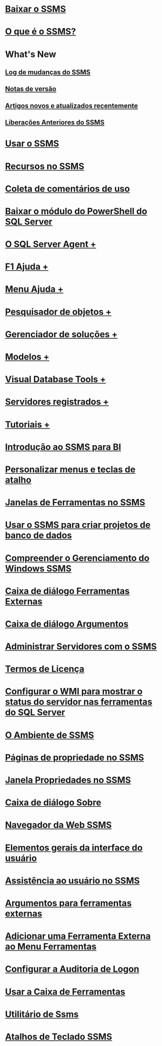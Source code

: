 

# [Baixar o SSMS](download-sql-server-management-studio-ssms.md)


# [O que é o SSMS?](sql-server-management-studio-ssms.md)



# What's New


## [Log de mudanças do SSMS](sql-server-management-studio-changelog-ssms.md)


## [Notas de versão](sql-server-management-studio-release-notes.md)


## [Artigos novos e atualizados recentemente](new-updated-ssms.md)


## [Liberações Anteriores do SSMS](previous-sql-server-management-studio-releases.md)



# [Usar o SSMS](use-sql-server-management-studio.md)


# [Recursos no SSMS](features-in-sql-server-management-studio.md)


# [Coleta de comentários de uso](sql-server-management-studio-telemetry-ssms.md)


# [Baixar o módulo do PowerShell do SQL Server](download-sql-server-ps-module.md)



# [O SQL Server Agent +](../ssms/agent/sql-server-agent.md)


# [F1 Ajuda +](../ssms/f1-help/f1-help-for-server-connections-sql-server-management-studio.md)


# [Menu Ajuda +](../ssms/menu-help/sql-server-management-studio-menu-help.md)


# [Pesquisador de objetos +](../ssms/object/object-explorer.md)


# [Gerenciador de soluções +](../ssms/solution/solution-explorer.md)


# [Modelos +](../ssms/template/template-explorer.md)


# [Visual Database Tools +](../ssms/visual-db-tools/visual-database-tools.md)


# [Servidores registrados +](../ssms/register-servers/register-servers.md)


# [Tutoriais +](../ssms/tutorials/tutorial-sql-server-management-studio.md)



# [Introdução ao SSMS para BI](introduction-to-sql-server-management-studio-for-business-intelligence.md)


# [Personalizar menus e teclas de atalho](customize-menus-and-shortcut-keys.md)


# [Janelas de Ferramentas no SSMS](tool-windows-in-sql-server-management-studio.md)


# [Usar o SSMS para criar projetos de banco de dados](build-database-projects-by-using-sql-server-management-studio.md)


# [Compreender o Gerenciamento do Windows SSMS](understand-sql-server-management-studio-windows-management.md)


# [Caixa de diálogo Ferramentas Externas](external-tools-dialog-box.md)



# [Caixa de diálogo Argumentos](arguments-dialog-box.md)


# [Administrar Servidores com o SSMS](administer-servers-with-sql-server-management-studio.md)


# [Termos de Licença](sql-server-management-studio-license-terms.md)


# [Configurar o WMI para mostrar o status do servidor nas ferramentas do SQL Server](configure-wmi-to-show-server-status-in-sql-server-tools.md)


# [O Ambiente de SSMS](the-sql-server-management-studio-environment.md)


# [Páginas de propriedade no SSMS](property-pages-in-sql-server-management-studio.md)


# [Janela Propriedades no SSMS](properties-window-management-studio.md)



# [Caixa de diálogo Sobre](about-dialog-box.md)


# [Navegador da Web SSMS](sql-server-management-studio-web-browser.md)


# [Elementos gerais da interface do usuário](general-user-interface-elements.md)



# [Assistência ao usuário no SSMS](user-assistance-in-sql-server-management-studio.md)


# [Argumentos para ferramentas externas](use-of-sql-server-features-and-capabilities-wwi-oltp.md)


# [Adicionar uma Ferramenta Externa ao Menu Ferramentas](add-an-external-tool-to-the-tools-menu-sql-server-management-studio.md)


# [Configurar a Auditoria de Logon](configure-login-auditing-sql-server-management-studio.md)


# [Usar a Caixa de Ferramentas](use-the-toolbox.md)



# [Utilitário de Ssms](ssms-utility.md)  


# [Atalhos de Teclado SSMS](sql-server-management-studio-keyboard-shortcuts.md)  

